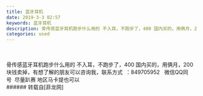 ```yaml
---
title: 蓝牙耳机
date: 2019-3-3 02:57
keywords: 蓝牙耳机
description: 骨传感蓝牙耳机跑步什么用的 不入耳，不跑步了，400 国内买的，用俩月，200块钱卖掉，有想了解的朋友可以咨询我，联系方式  ：849705952   微信QQ同号  尽量趴赛 地区马卡提也可以
categories: used
---
```

<td class="t_f" id="postmessage_3146111">

<br/>
<br/>
骨传感蓝牙耳机跑步什么用的 不入耳，不跑步了，400 国内买的，用俩月，200块钱卖掉，有想了解的朋友可以咨询我，联系方式  ：849705952   微信QQ同号  尽量趴赛 地区马卡提也可以<br/>
</td>
###### 转载自[菲龙网]